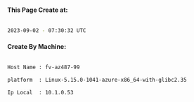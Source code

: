
   
#### This Page Create at:

```bash

2023-09-02 - 07:30:32 UTC

```

#### Create By Machine:

```bash

Host Name : fv-az487-99

platform  : Linux-5.15.0-1041-azure-x86_64-with-glibc2.35

Ip Local  : 10.1.0.53

```

